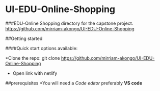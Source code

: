 # UI-EDU-Online-Shopping

###EDU-Online Shopping directory for the capstone project. <https://github.com/mirriam-akongo/UI-EDU-Online-Shopping>


##Getting started

####Quick start options available:

*Clone the repo: git clone https://github.com/mirriam-akongo/UI-EDU-Online-Shopping
* Open link with netlify


##prerequisites
*You will need a *Code editor* preferably **VS code**


